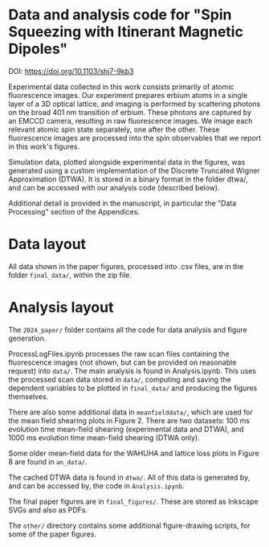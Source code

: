 # Data and analysis code for "Spin Squeezing with Itinerant Magnetic Dipoles"

DOI: https://doi.org/10.1103/shj7-9kb3

Experimental data collected in this work consists primarily of atomic fluorescence images. Our experiment prepares erbium atoms in a single layer of a 3D optical lattice, and imaging is performed by scattering photons on the broad 401 nm transition of erbium. These photons are captured by an EMCCD camera, resulting in raw fluorescence images. We image each relevant atomic spin state separately, one after the other. These fluorescence images are processed into the spin observables that we report in this work's figures.

Simulation data, plotted alongside experimental data in the figures, was generated using a custom implementation of the Discrete Truncated Wigner Approximation (DTWA). It is stored in a binary format in the folder dtwa/, and can be accessed with our analysis code (described below).

 Additional detail is provided in the manuscript, in particular the "Data Processing" section of the Appendices.
 
# Data layout

All data shown in the paper figures, processed into .csv files, are in the folder `final_data/`, within the zip file.

# Analysis layout

The `2024_paper/` folder contains all the code for data analysis and figure generation.

ProcessLogFiles.ipynb processes the raw scan files containing the fluorescence images (not shown, but can be provided on reasonable request) into `data/`. The main analysis is found in Analysis.ipynb. This uses the processed scan data stored in `data/`, computing and saving the dependent variables to be plotted in `final_data/` and producing the figures themselves.

There are also some additional data in `meanfielddata/`, which are used for the mean field shearing plots in Figure 2. There are two datasets: 100 ms evolution time mean-field shearing (experimental data and DTWA), and 1000 ms evolution time mean-field shearing (DTWA only).

Some older mean-field data for the WAHUHA and lattice loss plots in Figure 8 are found in `an_data/`.

The cached DTWA data is found in `dtwa/`. All of this data is generated by, and can be accessed by, the code in `Analysis.ipynb`.

The final paper figures are in `final_figures/`. These are stored as Inkscape SVGs and also as PDFs.

The `other/` directory contains some additional figure-drawing scripts, for some of the paper figures.
